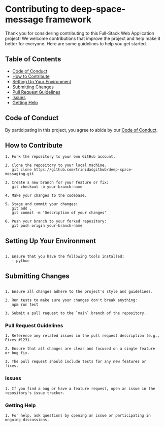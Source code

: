 # Contributing to deep-space-message framework

Thank you for considering contributing to this Full-Stack Web Application project! We welcome contributions that improve the project and help make it better for everyone. Here are some guidelines to help you get started.

## Table of Contents
- [Code of Conduct](#code-of-conduct)
- [How to Contribute](#how-to-contribute)
- [Setting Up Your Environment](#setting-up-your-environment)
- [Submitting Changes](#submitting-changes)
- [Pull Request Guidelines](#pull-request-guidelines)
- [Issues](#issues)
- [Getting Help](#getting-help)

## Code of Conduct

By participating in this project, you agree to abide by our [Code of Conduct](CODE_OF_CONDUCT.md).

## How to Contribute

```
1. Fork the repository to your own GitHub account.

2. Clone the repository to your local machine.
   git clone https://github.com/trinidadgithub/deep-space-messaging.git

3. Create a new branch for your feature or fix:
   git checkout -b your-branch-name

4. Make your changes to the codebase.

5. Stage and commit your changes:
   git add .
   git commit -m "Description of your changes"

6. Push your branch to your forked repository:
   git push origin your-branch-name
```
## Setting Up Your Environment

```

1. Ensure that you have the following tools installed:
   - python
```
## Submitting Changes

```

1. Ensure all changes adhere to the project's style and guidelines.

2. Run tests to make sure your changes don't break anything:
   npm run test

3. Submit a pull request to the `main` branch of the repository.
```

### Pull Request Guidelines


```
1. Reference any related issues in the pull request description (e.g., Fixes #123).

2. Ensure that all changes are clear and focused on a single feature or bug fix.

3. The pull request should include tests for any new features or fixes.
```

### Issues
```
1. If you find a bug or have a feature request, open an issue in the repository's issue tracker.
```

### Getting Help
```
1. For help, ask questions by opening an issue or participating in ongoing discussions.
